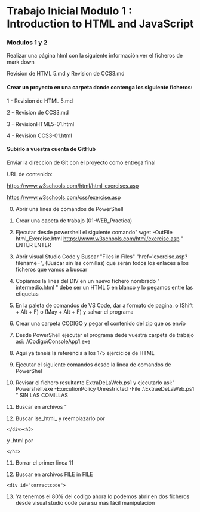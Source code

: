 # Trabajo Inicial Modulo 1 : Introduction to HTML and JavaScript

### Modulos 1 y 2

Realizar una página html con la siguiente información ver el ficheros de mark down 

Revision de HTML 5.md y Revision de CCS3.md

#### Crear un proyecto en una carpeta donde contenga los siguiente ficheros:

1 - Revision de HTML 5.md

2 - Revision de CCS3.md

3 - RevisionHTML5-01.html

4 - Revision CCS3-01.html

#### Subirlo a vuestra cuenta de GitHub

Enviar la direccion de Git con el proyecto como entrega final

URL de contenido:

https://www.w3schools.com/html/html_exercises.asp

https://www.w3schools.com/css/exercise.asp

0) Abrir una linea de comandos de PowerShell

1) Crear una capeta de trabajo (01-WEB_Practica)

1) Ejecutar desde powershell el siguiente comando" wget -OutFile html_Exercise.html https://www.w3schools.com/html/exercise.asp " ENTER ENTER

2) Abrir visual Studio Code y Buscar "Files in Files" "href='exercise.asp?filename=", (Buscar sin las comillas) que serán todos los enlaces a los ficheros que vamos a buscar

3) Copiamos la linea del DIV en un nuevo fichero nombrado " intermedio.html " debe ser un HTML 5 en blanco y lo pegamos entre las etiquetas <body></body>

4) En la paleta de comandos de VS Code, dar a formato de pagina. o  (Shift + Alt + F) o (May + Alt + F) y salvar el programa

4) Crear una carpeta CODIGO y pegar el contenido del zip que os envío 

7) Desde PowerShell ejecutar el programa dede vuestra carpeta de trabajo asi: .\Codigo\ConsoleApp1.exe

8) Aqui ya teneis la referencia a los 175 ejercicios de HTML

9) Ejecutar el siguiente comandos desde la linea de comandos de PowerShel

10) Revisar el fichero resultante ExtraDeLaWeb.ps1 y ejecutarlo asi:" Powershell.exe -ExecutionPolicy Unrestricted -File .\ExtraeDeLaWeb.ps1 " SIN LAS COMILLAS

9) Buscar en archivos  " <div id="assignmenttext" style='display:none'>
      <p>" SIN LAS COMILAS y con los espacios y el retorno o segunda linea
   Abrir el resultado en un nuevo fichero
   ALT + Shitf y seleccionamos la columna de los numeros para descartarla

10) Buscar ise_html_ y reemplazarlo por 
```
</div><h3> 
```
y .html por 
```
</h3>
```
11) Borrar el primer </div> linea 11

12) Buscar en archivos FILE in FILE 
```
<div id="correctcode">
```
13) Ya tenemos el 80% del codigo ahora lo podemos abrir en dos ficheros desde visual studio code para su mas fácil manipulación


